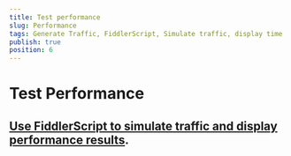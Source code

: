 ```yaml
---
title: Test performance
slug: Performance
tags: Generate Traffic, FiddlerScript, Simulate traffic, display time
publish: true
position: 6
---
```


Test Performance
================

[Use FiddlerScript to simulate traffic and display performance results][1].
---------------------------------------------------------------------------

[1]: ../../KnowledgeBase/FiddlerScript/PerfTesting

